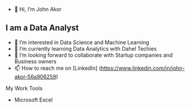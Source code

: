 
- 👋 Hi, I’m John Akor
## I am a Data Analyst 
- 👀 I’m interested in Data Science and Machine Learning 
- 🌱 I’m currently learning Data Analytics with Dahel Techies
- 💞️ I’m looking forward to collaborate with Startup companies and Business owners 
- 📫 How to reach me on [LinkedIn] (https://www.linkedin.com/in/john-akor-56a906259)

My Work Tools
- Microsoft Excel
